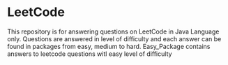 # LeetCode
This repository is for answering questions on LeetCode in Java Language only. 
Questions are answered in level of difficulty and each answer can be found in packages from easy, medium to hard.
 Easy_Package contains answers to leetcode questions witl easy level of difficulty
